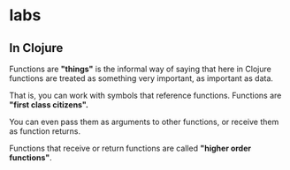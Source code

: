 # labs
## In Clojure

Functions are **"things"** is the informal way of saying that here in Clojure functions are treated as something very important, as important as data. 

That is, you can work with symbols that reference functions. Functions are **"first class citizens".** 

You can even pass them as arguments to other functions, 
or receive them as function returns.
 
 Functions that receive or return functions are called **"higher order functions"**.
